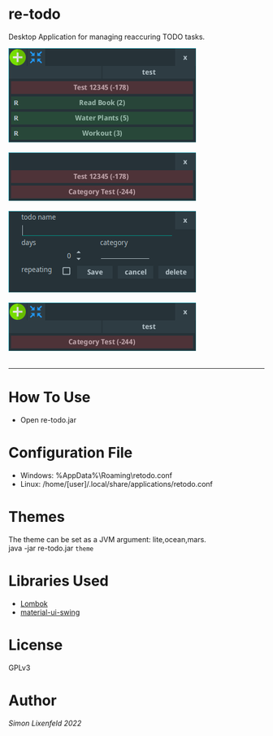 # re-todo

Desktop Application for managing reaccuring TODO tasks.

![UI](main.png "ui") </br></br>
![UI](minimal.png "ui") </br></br>
![UI](new_task.png "ui") </br></br>
![UI](category_test.png "ui") </br></br>


---

# How To Use
* Open re-todo.jar

# Configuration File
* Windows: %AppData%\Roaming\retodo.conf
* Linux: /home/[user]/.local/share/applications/retodo.conf

# Themes
The theme can be set as a JVM argument: lite,ocean,mars. <br/>
java -jar re-todo.jar `theme`

# Libraries Used
* [Lombok](https://github.com/projectlombok/lombok)
* [material-ui-swing](https://github.com/vincenzopalazzo/material-ui-swing)

# License
GPLv3

# Author
*Simon Lixenfeld 2022*